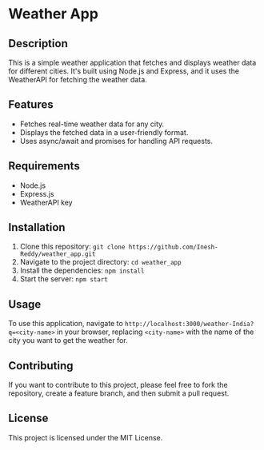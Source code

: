 # Weather App

## Description
This is a simple weather application that fetches and displays weather data for different cities. It's built using Node.js and Express, and it uses the WeatherAPI for fetching the weather data.

## Features
- Fetches real-time weather data for any city.
- Displays the fetched data in a user-friendly format.
- Uses async/await and promises for handling API requests.

## Requirements
- Node.js
- Express.js
- WeatherAPI key

## Installation
1. Clone this repository: `git clone https://github.com/Inesh-Reddy/weather_app.git`
2. Navigate to the project directory: `cd weather_app`
3. Install the dependencies: `npm install`
4. Start the server: `npm start`

## Usage
To use this application, navigate to `http://localhost:3000/weather-India?q=<city-name>` in your browser, replacing `<city-name>` with the name of the city you want to get the weather for.

## Contributing
If you want to contribute to this project, please feel free to fork the repository, create a feature branch, and then submit a pull request.

## License
This project is licensed under the MIT License.
